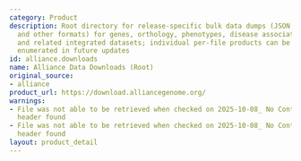 ```yaml
---
category: Product
description: Root directory for release-specific bulk data dumps (JSON, TSV, GAF,
  and other formats) for genes, orthology, phenotypes, disease associations, alleles,
  and related integrated datasets; individual per-file products can be programmatically
  enumerated in future updates
id: alliance.downloads
name: Alliance Data Downloads (Root)
original_source:
- alliance
product_url: https://download.alliancegenome.org/
warnings:
- File was not able to be retrieved when checked on 2025-10-08_ No Content-Length
  header found
- File was not able to be retrieved when checked on 2025-10-08_ No Content-Length
  header found
layout: product_detail
---
```

